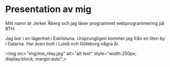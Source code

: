 Presentation av mig
==============================================

Mitt namn är Jerker Åberg och jag läser programmet webprogrammering på BTH.

Jag bor i en lägenhet i Eskilstuna. Ursprungligen kommer jag från en liten by i Dalarna. Har även bott i Luleå och Göteborg några år.

<img src="img/me_riley.jpg" alt="alt text" style="width:250px; display:block; margin:auto";>

